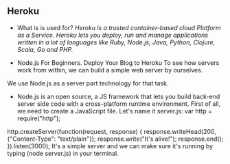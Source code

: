  ## Heroku
- What is is used for?
*Heroku is a trusted container-based cloud Platform as a Service. Heroku lets you deploy, run and manage applications written in a lot of languages like Ruby, Node.js, Java, Python, Clojure, Scala, Go and PHP.*

* Node.js For Beginners. Deploy Your Blog to Heroku
To see how servers work from within, we can build a simple web server by ourselves.

We use Node.js as a server part technology for that task.

* Node.js is an open source, a JS framework that lets you build back-end server side code with a cross-platform runtime environment.
First of all, we need to create a JavaScript file. Let's name it server.js: var http = require("http");

http.createServer(function(request, response) { response.writeHead(200, {"Content-Type": "text/plain"}); response.write("It's alive!"); response.end(); }).listen(3000); It's a simple server and we can make sure it's running by typing (node server.js) in your terminal.